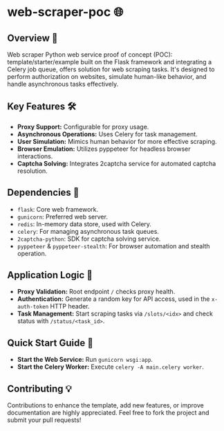 # web-scraper-poc 🌐

## Overview 🌟

Web scraper Python web service proof of concept (POC): template/starter/example built on the Flask framework and integrating a Celery job queue, offers solution for web scraping tasks. It's designed to perform authorization on websites, simulate human-like behavior, and handle asynchronous tasks effectively.

## Key Features 🛠️

-   **Proxy Support:** Configurable for proxy usage.
-   **Asynchronous Operations:** Uses Celery for task management.
-   **User Simulation:** Mimics human behavior for more effective scraping.
-   **Browser Emulation:** Utilizes pyppeteer for headless browser interactions.
-   **Captcha Solving:** Integrates 2captcha service for automated captcha resolution.

## Dependencies 📝

-   `flask`: Core web framework.
-   `gunicorn`: Preferred web server.
-   `redis`: In-memory data store, used with Celery.
-   `celery`: For managing asynchronous task queues.
-   `2captcha-python`: SDK for captcha solving service.
-   `pyppeteer` & `pyppeteer-stealth`: For browser automation and stealth operation.

## Application Logic 🔧

-   **Proxy Validation:** Root endpoint `/` checks proxy health.
-   **Authentication:** Generate a random key for API access, used in the `x-auth-token` HTTP header.
-   **Task Management:** Start scraping tasks via `/slots/<idx>` and check status with `/status/<task_id>`.

## Quick Start Guide 🚀

-   **Start the Web Service:** Run `gunicorn wsgi:app`.
-   **Start the Celery Worker:** Execute `celery -A main.celery worker`.

## Contributing 💡

Contributions to enhance the template, add new features, or improve documentation are highly appreciated. Feel free to fork the project and submit your pull requests!
